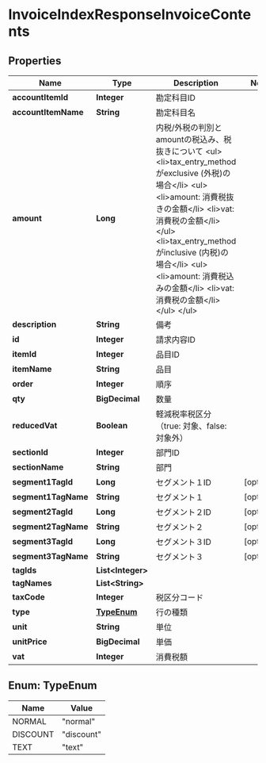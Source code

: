 

# InvoiceIndexResponseInvoiceContents


## Properties

Name | Type | Description | Notes
------------ | ------------- | ------------- | -------------
**accountItemId** | **Integer** | 勘定科目ID | 
**accountItemName** | **String** | 勘定科目名 | 
**amount** | **Long** | 内税/外税の判別とamountの税込み、税抜きについて &lt;ul&gt; &lt;li&gt;tax_entry_methodがexclusive (外税)の場合&lt;/li&gt; &lt;ul&gt; &lt;li&gt;amount: 消費税抜きの金額&lt;/li&gt; &lt;li&gt;vat: 消費税の金額&lt;/li&gt; &lt;/ul&gt; &lt;li&gt;tax_entry_methodがinclusive (内税)の場合&lt;/li&gt; &lt;ul&gt; &lt;li&gt;amount: 消費税込みの金額&lt;/li&gt; &lt;li&gt;vat: 消費税の金額&lt;/li&gt; &lt;/ul&gt; &lt;/ul&gt;  | 
**description** | **String** | 備考 | 
**id** | **Integer** | 請求内容ID | 
**itemId** | **Integer** | 品目ID | 
**itemName** | **String** | 品目 | 
**order** | **Integer** | 順序 | 
**qty** | **BigDecimal** | 数量 | 
**reducedVat** | **Boolean** | 軽減税率税区分（true: 対象、false: 対象外） | 
**sectionId** | **Integer** | 部門ID | 
**sectionName** | **String** | 部門 | 
**segment1TagId** | **Long** | セグメント１ID |  [optional]
**segment1TagName** | **String** | セグメント１ |  [optional]
**segment2TagId** | **Long** | セグメント２ID |  [optional]
**segment2TagName** | **String** | セグメント２ |  [optional]
**segment3TagId** | **Long** | セグメント３ID |  [optional]
**segment3TagName** | **String** | セグメント３ |  [optional]
**tagIds** | **List&lt;Integer&gt;** |  | 
**tagNames** | **List&lt;String&gt;** |  | 
**taxCode** | **Integer** | 税区分コード | 
**type** | [**TypeEnum**](#TypeEnum) | 行の種類 | 
**unit** | **String** | 単位 | 
**unitPrice** | **BigDecimal** | 単価 | 
**vat** | **Integer** | 消費税額 | 



## Enum: TypeEnum

Name | Value
---- | -----
NORMAL | &quot;normal&quot;
DISCOUNT | &quot;discount&quot;
TEXT | &quot;text&quot;



